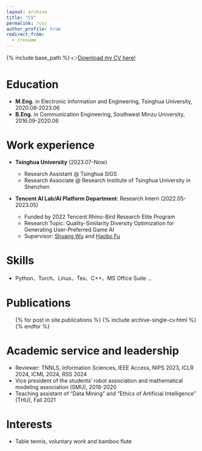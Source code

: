 ```yaml
---
layout: archive
title: "CV"
permalink: /cv/
author_profile: true
redirect_from:
  - /resume
---
```


{% include base_path %}
&#x1F449;[Download my CV here!](./YW_Resume.pdf)

Education
======
* **M.Eng.** in Electronic Information and Engineering, Tsinghua University, 2020.08-2023.06
* **B.Eng.** in Communication Engineering, Southwest Minzu University, 2016.09-2020.06

Work experience
======
* **Tsinghua University** (2023.07-Now)
  * Research Assistant @ Tsinghua SIGS                                                           
  * Research Associate @ Research Institute of Tsinghua University in Shenzhen 
  
* **Tencent AI Lab/AI Platform Department**: Research Intern (2022.05-2023.05)
  * Funded by 2022 Tencent Rhino-Bird Research Elite Program
  * Research Topic: Quality-Similarity Diversity Optimization for Generating User-Preferred Game AI 
  * Supervisor: [Shuang Wu](https://scholar.google.com/citations?hl=zh-CN&user=_MtBmxkAAAAJ) and [Haobo Fu](https://haobofu.github.io/)
  
Skills
======
* Python、Torch、Linux、Tex、C++、MS Office Suite ...

Publications
======
  <ul>{% for post in site.publications %}
    {% include archive-single-cv.html %}
  {% endfor %}</ul>
  
Academic service and leadership
======
* Reviewer: TNNLS, Information Sciences, IEEE Access, NIPS 2023, ICLR 2024, ICML 2024, RSS 2024
* Vice president of the students’ robot association and mathematical modeling association (SMU), 2018-2020
* Teaching assistant of “Data Mining” and “Ethics of Artificial Intelligence” (THU), Fall 2021

Interests
======
* Table tennis, voluntary work and bamboo flute 
